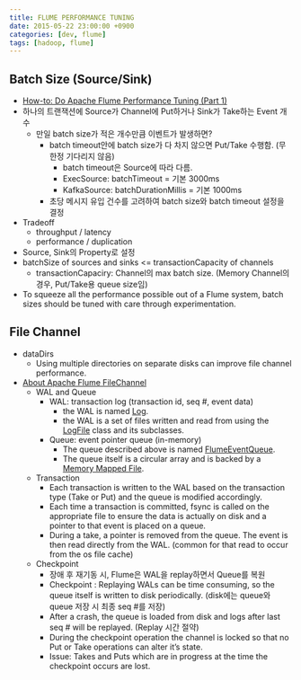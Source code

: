 ```yaml
---
title: FLUME PERFORMANCE TUNING
date: 2015-05-22 23:00:00 +0900
categories: [dev, flume]
tags: [hadoop, flume]
---
```

## Batch Size (Source/Sink)
  * [How-to: Do Apache Flume Performance Tuning (Part 1)](http://blog.cloudera.com/blog/2013/01/how-to-do-apache-flume-performance-tuning-part-1/)
  * 하나의 트랜잭션에  Source가 Channel에 Put하거나 Sink가 Take하는 Event 개수
    * 만일 batch size가 적은 개수만큼 이벤트가 발생하면? 
      * batch timeout안에 batch size가 다 차지 않으면 Put/Take 수행함. (무한정 기다리지 않음)  
        * batch timeout은 Source에 따라 다름. 
        * ExecSource: batchTimeout = 기본 3000ms 
        * KafkaSource: batchDurationMillis = 기본 1000ms 
      * 초당 메시지 유입 건수를 고려하여 batch size와 batch timeout 설정을 결정 
  * Tradeoff
    * throughput / latency
    * performance / duplication
  * Source, Sink의 Property로 설정
  * batchSize of sources and sinks <= transactionCapacity of channels
    * transactionCapaciry: Channel의 max batch size. (Memory Channel의 경우, Put/Take용 queue size임)
  * To squeeze all the performance possible out of a Flume system, batch sizes should be tuned with care through experimentation.

## File Channel
* dataDirs
  * Using multiple directories on separate disks can improve file channel performance.
* [About Apache Flume FileChannel](http://blog.cloudera.com/blog/2012/09/about-apache-flume-filechannel/)
  * WAL and Queue
    * WAL: transaction log (transaction id, seq #, event data)
      * the WAL is named [Log](https://github.com/apache/flume/blob/trunk/flume-ng-channels/flume-file-channel/src/main/java/org/apache/flume/channel/file/Log.java).
      * the WAL is a set of files written and read from using the [LogFile](https://github.com/apache/flume/blob/trunk/flume-ng-channels/flume-file-channel/src/main/java/org/apache/flume/channel/file/LogFile.java) class and its subclasses.
    * Queue: event pointer queue (in-memory)
      * The queue described above is named [FlumeEventQueue](https://github.com/apache/flume/blob/trunk/flume-ng-channels/flume-file-channel/src/main/java/org/apache/flume/channel/file/FlumeEventQueue.java).
      * The queue itself is a circular array and is backed by a [Memory Mapped File](https://github.com/apache/flume/blob/trunk/flume-ng-channels/flume-file-channel/src/main/java/org/apache/flume/channel/file/EventQueueBackingStoreFile.java).
  * Transaction
    * Each transaction is written to the WAL based on the transaction type (Take or Put) and the queue is modified accordingly.
    * Each time a transaction is committed, fsync is called on the appropriate file to ensure the data is actually on disk and a pointer to that event is placed on a queue.
    * During a take, a pointer is removed from the queue. The event is then read directly from the WAL. (common for that read to occur from the os file cache)
  * Checkpoint
    * 장애 후 재기동 시, Flume은 WAL을 replay하면서 Queue를 복원
    * Checkpoint : Replaying WALs can be time consuming, so the queue itself is written to disk periodically. (disk에는 queue와 queue 저장 시 최종 seq #를 저장)
    * After a crash, the queue is loaded from disk and logs after last seq # will be replayed. (Replay 시간 절약)
    * During the checkpoint operation the channel is locked so that no Put or Take operations can alter it’s state.
    * Issue: Takes and Puts which are in progress at the time the checkpoint occurs are lost.
